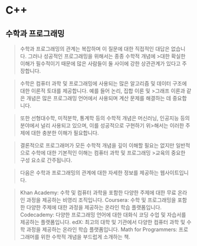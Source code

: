 # C++

## 수학과 프로그래밍
> 수학과 프로그래밍의 관계는 복잡하며 이 질문에 대한 직접적인 대답은 없습니다. 그러나 성공적인 프로그래밍을 위해서는 종종 수학적 개념에 >대한 확실한 이해가 필수적이기 때문에 많은 사람들이 둘 사이에 강한 상관관계가 있다고 주장합니다.

>수학은 컴퓨터 과학 및 프로그래밍에 사용되는 많은 알고리즘 및 데이터 구조에 대한 이론적 토대를 제공합니다. 예를 들어 논리, 집합 이론 및 >그래프 이론과 같은 개념은 많은 프로그래밍 언어에서 사용되며 계산 문제를 해결하는 데 중요합니다.

>또한 선형대수학, 미적분학, 통계학 등의 수학적 개념은 머신러닝, 인공지능 등의 분야에서 널리 사용되고 있으며, 이를 성공적으로 구현하기 위>해서는 이러한 주제에 대한 충분한 이해가 필요합니다.

>결론적으로 프로그래머가 모든 수학적 개념을 깊이 이해할 필요는 없지만 일반적으로 수학에 대한 기본적인 이해는 컴퓨터 과학 및 프로그래밍 >교육의 중요한 구성 요소로 간주됩니다.

>다음은 수학과 프로그래밍의 관계에 대한 자세한 정보를 제공하는 웹사이트입니다.

>Khan Academy: 수학 및 컴퓨터 과학을 포함한 다양한 주제에 대한 무료 온라인 과정을 제공하는 비영리 조직입니다.
>Coursera: 수학 및 프로그래밍을 포함한 다양한 주제에 대한 과정을 제공하는 온라인 학습 플랫폼입니다.
>Codecademy: 다양한 프로그래밍 언어에 대한 대화식 코딩 수업 및 자습서를 제공하는 플랫폼입니다.
>edX: 최고의 대학 및 기관에서 다양한 컴퓨터 과학 및 수학 과정을 제공하는 온라인 학습 플랫폼입니다.
>Math for Programmers: 프로그래머를 위한 수학적 개념을 부드럽게 소개하는 책.
